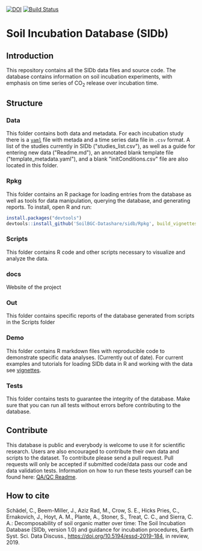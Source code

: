 [![DOI](https://zenodo.org/badge/64746862.svg)](https://zenodo.org/badge/latestdoi/64746862)
[![Build Status](https://travis-ci.org/SoilBGC-Datashare/sidb.svg?branch=master)](https://travis-ci.org/SoilBGC-Datashare/sidb)

# Soil Incubation Database (SIDb)

## Introduction
This repository contains all the SIDb data files and source code.
The database contains information on soil incubation experiments, with emphasis on time series
of CO<sub>2</sub> release over incubation time.

## Structure

### Data
This folder contains both data and metadata. For each incubation study there is a [`yaml`](http://yaml.org/) file with metada and a time series data file in `.csv` format. A list of the studies currently in SIDb ("studies_list.csv"), as well as a guide for entering new data ("Readme.md"), an annotated blank template file ("template_metadata.yaml"), and a blank "initConditions.csv" file are also located in this folder.

### Rpkg
This folder contains an R package for loading entries from the database as well as tools for data manipulation, querying the database, and generating reports. To install, open R and run:

```R
install.packages("devtools")
devtools::install_github('SoilBGC-Datashare/sidb/Rpkg', build_vignettes = TRUE)
```

### Scripts
This folder contains R code and other scripts necessary to visualize and analyze the data.

### docs
Website of the project

### Out
This folder contains specific reports of the database generated from scripts in the Scripts folder

### Demo
This folder contains R markdown files with reproducible code to demonstrate specific data analyses. (Currently out of date). For current examples and tutorials for loading SIDb data in R and working with the data see [vignettes](Rpkg/vignettes/).

### Tests
This folder contains tests to guarantee the integrity of the database. Make sure that you can run all tests without errors before contributing to the database.

## Contribute
This database is public and everybody is welcome to use it for scientific research. Users are also
encouraged to contribute their own data and scripts to the dataset. To contribute please send a pull request. Pull requests will only be accepted if submitted code/data pass our code and data validation tests. Information on how to run these tests yourself can be found here: [QA/QC Readme](tests/Readme.md).  

## How to cite 
Schädel, C., Beem-Miller, J., Aziz Rad, M., Crow, S. E., Hicks Pries, C., Ernakovich, J., Hoyt, A. M., Plante, A., Stoner, S., Treat, C. C., and Sierra, C. A.: Decomposability of soil organic matter over time: The Soil Incubation Database (SIDb, version 1.0) and guidance for incubation procedures, Earth Syst. Sci. Data Discuss., https://doi.org/10.5194/essd-2019-184, in review, 2019. 

